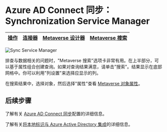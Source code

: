 <properties
	pageTitle="Azure AD Connect 同步：Synchronization Service Manager UI | Azure"
	description="了解 Azure AD Connect 的 Synchronization Service Manager 中的“Metaverse 搜索”选项卡。"
	services="active-directory"
	documentationCenter=""
	authors="andkjell"
	manager="femila"
	editor=""/>

<tags
	ms.service="active-directory"
	ms.workload="identity"
	ms.tgt_pltfrm="na"
	ms.devlang="na"
	ms.topic="article"
	ms.date="09/07/2016"
	wacn.date="10/11/2016"
	ms.author="billmath"/>


# Azure AD Connect 同步：Synchronization Service Manager

[操作](/documentation/articles/active-directory-aadconnectsync-service-manager-ui-operations/) | [连接器](/documentation/articles/active-directory-aadconnectsync-service-manager-ui-connectors/) | [Metaverse 设计器](/documentation/articles/active-directory-aadconnectsync-service-manager-ui-mvdesigner/) | [Metaverse 搜索](/documentation/articles/active-directory-aadconnectsync-service-manager-ui-mvsearch/)
--- | --- | --- | ---

![Sync Service Manager](./media/active-directory-aadconnectsync-service-manager-ui/mvsearch.png)

排查与数据相关的问题时，"Metaverse 搜索"选项卡非常有用。在上半部分，可以基于属性组合创建查询。如果对查询结果满意，请单击"搜索"。结果显示在底部网格中。你可以利用"列设置"来选择应显示的列。

在搜索结果中，选择对象，然后选择"属性"查看 [Metaverse 对象属性](/documentation/articles/active-directory-aadconnectsync-service-manager-ui-connectors/#metaverse-object-properties/)。

## 后续步骤
了解有关 [Azure AD Connect 同步](/documentation/articles/active-directory-aadconnectsync-whatis/)配置的详细信息。

了解有关[将本地标识与 Azure Active Directory 集成](/documentation/articles/active-directory-aadconnect/)的详细信息。

<!---HONumber=Mooncake_0926_2016-->
